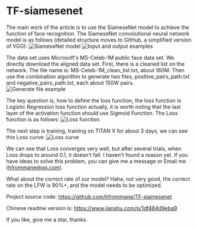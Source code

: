 # TF-siamesenet

The main work of the article is to use the SiameseNet model to achieve the function of face recognition.
The SiameseNet convolutional neural network model is as follows (detailed structure moves to GitHub, a simplified version of VGG):
![SiameseNet model](https://upload-images.jianshu.io/upload_images/4019913-5b6b5dcdcb14cba6.png?imageMogr2/auto-orient/strip%7CimageView2/2/w/1240)
![Input and output examples](https://upload-images.jianshu.io/upload_images/4019913-0e9464aa9f260866.png?imageMogr2/auto-orient/strip%7CimageView2/2/w/1240)

The data set uses Microsoft's MS-Celeb-1M public face data set. We directly download the aligned data set. First, there is a cleaned list on the network. The file name is: MS-Celeb-1M_clean_list.txt, about 160M. Then use the combination algorithm to generate two files, positive_pairs_path.txt and negative_pairs_path.txt, each about 150W pairs.
![Generate file example](https://upload-images.jianshu.io/upload_images/4019913-c892e8c84203fb23.png?imageMogr2/auto-orient/strip%7CimageView2/2/w/1240)

The key question is, how to define the loss function, the loss function is Logistic Regression loss function actually, it is worth noting that the last layer of the activation function should use Sigmoid Function. The Loss function is as follows:
![Loss function](https://upload-images.jianshu.io/upload_images/4019913-9061f2a26a078c24.png?imageMogr2/auto-orient/strip%7CimageView2/2/w/1240)

The next step is training, training on TITAN X for about 3 days, we can see this Loss curve:
![Loss curve](https://upload-images.jianshu.io/upload_images/4019913-de14db779ade283d.png?imageMogr2/auto-orient/strip%7CimageView2/2/w/1240)

We can see that Loss converges very well, but after several trials, when Loss drops to around 0.1, it doesn't fall. I haven't found a reason yet. If you have ideas to solve this problem, you can give me a message or Email me (hfrommane@qq.com).

What about the correct rate of our model?
Haha, not very good, the correct rate on the LFW is 90%+, and the model needs to be optimized.

Project source code:
https://github.com/hfrommane/TF-siamesenet

Chinese readme version is:
https://www.jianshu.com/p/1df484d9eba9

If you like, give me a star, thanks.